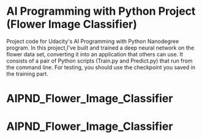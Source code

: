 # AI Programming with Python Project (Flower Image Classifier)

Project code for Udacity's AI Programming with Python Nanodegree program. In this project,I've built and trained a deep neural network on the flower data set, converting it into an application that others can use. It consists of a pair of Python scripts (Train.py and Predict.py) that run from the command line. For testing, you should use the checkpoint you saved in the training part.
# AIPND_Flower_Image_Classifier
# AIPND_Flower_Image_Classifier
